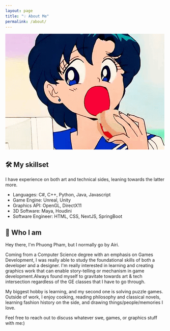 ```yaml
---
layout: page
title: "💡 About Me"
permalink: /about/
---
```


![Picture 1](/assets/about-me.gif)

## 🛠️ My skillset
I have experience on both art and technical sides, leaning towards the latter more.
- Languages: C#, C++, Python, Java, Javascript
- Game Engine: Unreal, Unity
- Graphics API: OpenGL, DirectX11
- 3D Software: Maya, Houdini
- Software Engineer: HTML, CSS, NextJS, SpringBoot

## 💭 Who I am
Hey there, I'm Phuong Pham, but I normally go by Airi.

Coming from a Computer Science degree with an emphasis on Games Development, I was really able to study the foundational skills of both a developer and a designer. I'm really interested in learning and creating graphics work that can enable story-telling or mechanism in game development.Always found myself to gravitate towards art & tech intersection regardless of the GE classes that I have to go through.

My biggest hobby is learning, and my second one is solving puzzle games. Outside of work, I enjoy cooking, reading philosophy and classical novels, learning fashion history on the side, and drawing things/people/memories I love. 

Feel free to reach out to discuss whatever swe, games, or graphics stuff with me:)